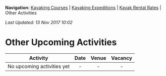 **Navigation:** [Kayaking Courses](index) &#124; [Kayaking Expeditions](expedition) &#124; [Kayak Rental Rates](rental) &#124; Other Activities

_Last Updated: 13 Nov 2017 10:02_
# Other Upcoming Activities

Activity | Date | Venue | Vacancy
:---:|:---:|:---:|:---:
No upcoming activities yet|-|-|- 

